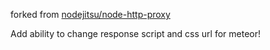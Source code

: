 forked from <a href="https://github.com/nodejitsu/node-http-proxy">nodejitsu/node-http-proxy</a>

Add ability to change response script and css url for meteor!
